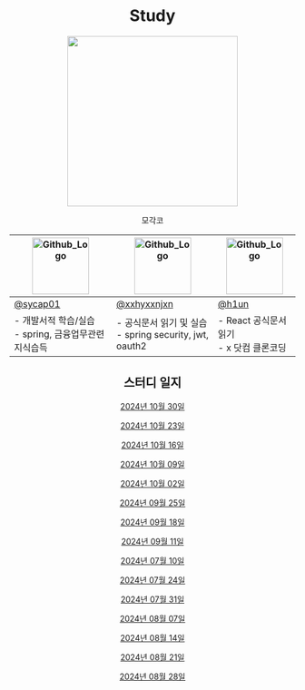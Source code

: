 <div align="center">
 
  # Study
 
<img width="300px" height="300px" src="https://github.com/user-attachments/assets/a83c6d10-ce1f-4294-9519-1db4f336294f"/>
 
모각코
 
 |<img src="https://github.com/MRSND/study/assets/43220356/c3ba9fc4-4970-4ad1-9eef-05d4fea55043" width="100px" height="100px" title="Github_Logo"/>|<img src="https://github.com/MRSND/study/assets/43220356/ffd80c82-ccf1-469a-b233-a43a3bcb74af" width="100px" height="100px" title="Github_Logo"/>|<img src="https://github.com/MRSND/study/assets/43220356/dd123f9c-b4ac-44b2-b6fe-834ebe58463b" width="100px" height="100px" title="Github_Logo"/>|
|-----------|-------------|----------------------------------------|
| [@sycap01](https://github.com/sycap01) | [@xxhyxxnjxn](https://github.com/xxhyxxnjxn) | [@h1un](https://github.com/h1un)|
| - 개발서적 학습/실습<br/> - spring, 금융업무관련 지식습득   | - 공식문서 읽기 및 실습<br/>    - spring security, jwt, oauth2          | - React 공식문서 읽기<br/> - x 닷컴 클론코딩 |
 
## 스터디 일지
[2024년 10월 30일](https://github.com/MRSND/study/wiki/2024%E2%80%9010%E2%80%9030)

[2024년 10월 23일](https://github.com/MRSND/study/wiki/2024%E2%80%9010%E2%80%9023)

[2024년 10월 16일](https://github.com/MRSND/study/wiki/2024%E2%80%9010%E2%80%9016)

[2024년 10월 09일](https://github.com/MRSND/study/wiki/2024%E2%80%9010%E2%80%9009)

[2024년 10월 02일](https://github.com/MRSND/study/wiki/2024%E2%80%9010%E2%80%9002)

[2024년 09월 25일](https://github.com/MRSND/study/wiki/2024%E2%80%9009%E2%80%9025)

[2024년 09월 18일](https://github.com/MRSND/study/wiki/2024%E2%80%9009%E2%80%9018)

[2024년 09월 11일](https://github.com/MRSND/study/wiki/2024%E2%80%9009%E2%80%9011)

 
 [2024년 07월 10일](https://github.com/MRSND/study/wiki/2024%E2%80%9007%E2%80%9010)
 
 [2024년 07월 24일](https://github.com/MRSND/study/wiki/2024%E2%80%9007%E2%80%9024)
 
 [2024년 07월 31일](https://github.com/MRSND/study/wiki/2024%E2%80%9007%E2%80%9031)

 [2024년 08월 07일](https://github.com/MRSND/study/wiki/2024%E2%80%9008%E2%80%9028)

 [2024년 08월 14일](https://github.com/MRSND/study/wiki/2024%E2%80%9008%E2%80%9028)

 [2024년 08월 21일](https://github.com/MRSND/study/wiki/2024%E2%80%9008%E2%80%9028)
 
 [2024년 08월 28일](https://github.com/MRSND/study/wiki/2024%E2%80%9008%E2%80%9028)
